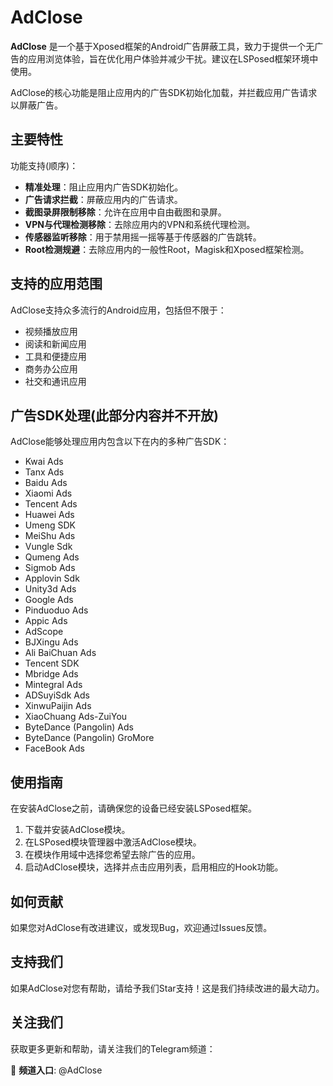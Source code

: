 # AdClose

**AdClose** 是一个基于Xposed框架的Android广告屏蔽工具，致力于提供一个无广告的应用浏览体验，旨在优化用户体验并减少干扰。建议在LSPosed框架环境中使用。

AdClose的核心功能是阻止应用内的广告SDK初始化加载，并拦截应用广告请求以屏蔽广告。


## 主要特性

功能支持(顺序)：

- **精准处理**：阻止应用内广告SDK初始化。
- **广告请求拦截**：屏蔽应用内的广告请求。
- **截图录屏限制移除**：允许在应用中自由截图和录屏。
- **VPN与代理检测移除**：去除应用内的VPN和系统代理检测。
- **传感器监听移除**：用于禁用摇一摇等基于传感器的广告跳转。
- **Root检测规避**：去除应用内的一般性Root，Magisk和Xposed框架检测。


## 支持的应用范围

AdClose支持众多流行的Android应用，包括但不限于：

- 视频播放应用
- 阅读和新闻应用
- 工具和便捷应用
- 商务办公应用
- 社交和通讯应用


## 广告SDK处理(此部分内容并不开放)

AdClose能够处理应用内包含以下在内的多种广告SDK：

- Kwai Ads
- Tanx Ads
- Baidu Ads
- Xiaomi Ads
- Tencent Ads
- Huawei Ads
- Umeng SDK
- MeiShu Ads
- Vungle Sdk
- Qumeng Ads
- Sigmob Ads
- Applovin Sdk
- Unity3d Ads
- Google Ads
- Pinduoduo Ads
- Appic Ads
- AdScope
- BJXingu Ads
- Ali BaiChuan Ads
- Tencent SDK
- Mbridge Ads
- Mintegral Ads
- ADSuyiSdk Ads
- XinwuPaijin Ads
- XiaoChuang Ads-ZuiYou
- ByteDance (Pangolin) Ads
- ByteDance (Pangolin) GroMore
- FaceBook Ads


## 使用指南

在安装AdClose之前，请确保您的设备已经安装LSPosed框架。

1. 下载并安装AdClose模块。
2. 在LSPosed模块管理器中激活AdClose模块。
3. 在模块作用域中选择您希望去除广告的应用。
4. 启动AdClose模块，选择并点击应用列表，启用相应的Hook功能。


## 如何贡献

如果您对AdClose有改进建议，或发现Bug，欢迎通过Issues反馈。


## 支持我们

如果AdClose对您有帮助，请给予我们Star支持！这是我们持续改进的最大动力。


## 关注我们

获取更多更新和帮助，请关注我们的Telegram频道：

🌟 **频道入口**: @AdClose
